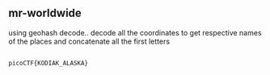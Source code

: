 

## mr-worldwide

using geohash decode.. decode all the coordinates to get respective names of the places and concatenate all the first letters

```

picoCTF{KODIAK_ALASKA}

```
